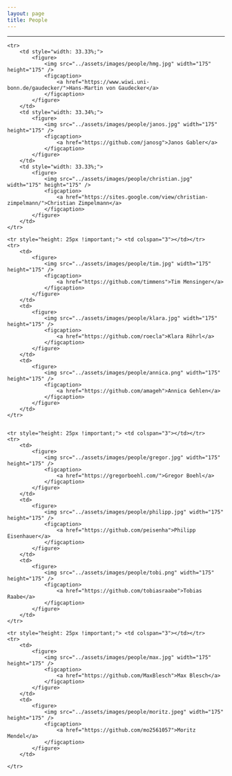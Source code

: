 ```yaml
---
layout: page
title: People
---
```


---

<table class="typeset">

    <tr>
        <td style="width: 33.33%;"> 
            <figure>
                <img src="../assets/images/people/hmg.jpg" width="175" height="175" />
                <figcaption>
                    <a href="https://www.wiwi.uni-bonn.de/gaudecker/">Hans-Martin von Gaudecker</a>
                </figcaption>
            </figure>
        </td>
        <td style="width: 33.34%;"> 
            <figure>
                <img src="../assets/images/people/janos.jpg" width="175" height="175" />
                <figcaption>
                    <a href="https://github.com/janosg">Janos Gabler</a>
                </figcaption>
            </figure>
        </td>
        <td style="width: 33.33%;"> 
            <figure>
                <img src="../assets/images/people/christian.jpg" width="175" height="175" />
                <figcaption>
                    <a href="https://sites.google.com/view/christian-zimpelmann/">Christian Zimpelmann</a>
                </figcaption>
            </figure>
        </td>
    </tr>
    
    <tr style="height: 25px !important;"> <td colspan="3"></td></tr>
    <tr>
        <td> 
            <figure>
                <img src="../assets/images/people/tim.jpg" width="175" height="175" />
                <figcaption>
                    <a href="https://github.com/timmens">Tim Mensinger</a>
                </figcaption>
            </figure>
        </td>
        <td> 
            <figure>
                <img src="../assets/images/people/klara.jpg" width="175" height="175" />
                <figcaption>
                    <a href="https://github.com/roecla">Klara Röhrl</a>
                </figcaption>
            </figure>
        </td>
        <td> 
            <figure>
                <img src="../assets/images/people/annica.png" width="175" height="175" />
                <figcaption>
                    <a href="https://github.com/amageh">Annica Gehlen</a>
                </figcaption>
            </figure>
        </td>
    </tr>
    

    <tr style="height: 25px !important;"> <td colspan="3"></td></tr>
    <tr>
        <td> 
            <figure>
                <img src="../assets/images/people/gregor.jpg" width="175" height="175" />
                <figcaption>
                    <a href="https://gregorboehl.com/">Gregor Boehl</a>
                </figcaption>
            </figure>
        </td>
        <td> 
            <figure>
                <img src="../assets/images/people/philipp.jpg" width="175" height="175" />
                <figcaption>
                    <a href="https://github.com/peisenha">Philipp Eisenhauer</a>
                </figcaption>
            </figure>
        </td>
        <td> 
            <figure>
                <img src="../assets/images/people/tobi.png" width="175" height="175" />
                <figcaption>
                    <a href="https://github.com/tobiasraabe">Tobias Raabe</a>
                </figcaption>
            </figure>
        </td>
    </tr>

    <tr style="height: 25px !important;"> <td colspan="3"></td></tr>
    <tr>
        <td> 
            <figure>
                <img src="../assets/images/people/max.jpg" width="175" height="175" />
                <figcaption>
                    <a href="https://github.com/MaxBlesch">Max Blesch</a>
                </figcaption>
            </figure>
        </td>
        <td> 
            <figure>
                <img src="../assets/images/people/moritz.jpeg" width="175" height="175" />
                <figcaption>
                    <a href="https://github.com/mo2561057">Moritz Mendel</a>
                </figcaption>
            </figure>
        </td>

    </tr>

</table>
